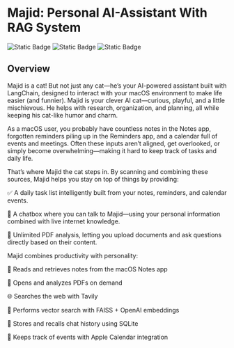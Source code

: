 # Majid: Personal AI-Assistant With RAG System
![Static Badge](https://img.shields.io/badge/AI%20Agent-FF0000)
![Static Badge](https://img.shields.io/badge/RAG%20SYSTEM-CC7722)
![Static Badge](https://img.shields.io/badge/Python-8A2BE2)

## Overview
Majid is a cat! But not just any cat—he’s your AI-powered assistant built with LangChain, designed to interact with your macOS environment to make life easier (and funnier). Majid is your clever AI cat—curious, playful, and a little mischievous. He helps with research, organization, and planning, all while keeping his cat-like humor and charm.

As a macOS user, you probably have countless notes in the Notes app, forgotten reminders piling up in the Reminders app, and a calendar full of events and meetings. Often these inputs aren’t aligned, get overlooked, or simply become overwhelming—making it hard to keep track of tasks and daily life.

That’s where Majid the cat steps in. By scanning and combining these sources, Majid helps you stay on top of things by providing:

✅ A daily task list intelligently built from your notes, reminders, and calendar events.

💬 A chatbox where you can talk to Majid—using your personal information combined with live internet knowledge.

📄 Unlimited PDF analysis, letting you upload documents and ask questions directly based on their content.


Majid combines productivity with personality:

🐾 Reads and retrieves notes from the macOS Notes app

📄 Opens and analyzes PDFs on demand

🌐 Searches the web with Tavily

🔎 Performs vector search with FAISS + OpenAI embeddings

💾 Stores and recalls chat history using SQLite

📅 Keeps track of events with Apple Calendar integration

